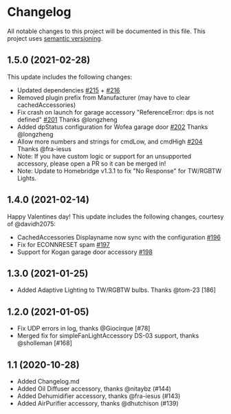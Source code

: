# Changelog

All notable changes to this project will be documented in this file. This project uses [semantic versioning](https://semver.org/).

## 1.5.0 (2021-02-28)
This update includes the following changes:

* Updated dependencies [#215](https://github.com/iRayanKhan/homebridge-tuya/pull/215) + [#216](https://github.com/iRayanKhan/homebridge-tuya/pull/216)
* Removed plugin prefix from Manufacturer (may have to clear cachedAccessories)
* Fix crash on launch for garage accessory "ReferenceError: dps is not defined" [#201](https://github.com/iRayanKhan/homebridge-tuya/pull/201) Thanks @longzheng
* Added dpStatus configuration for Wofea garage door [#202](https://github.com/iRayanKhan/homebridge-tuya/pull/202) Thanks @longzheng
* Allow more numbers and strings for cmdLow, and cmdHigh [#204](https://github.com/iRayanKhan/homebridge-tuya/pull/204) Thanks @fra-iesus
* Note: If you have custom logic or support for an unsupported accessory, please open a PR so it can be merged in!
* Note: Update to Homebridge v1.3.1 to fix "No Response" for TW/RGBTW Lights. 
 

## 1.4.0 (2021-02-14)
Happy Valentines day!
This update includes the following changes, courtesy of @davidh2075:

* CachedAccessories Displayname now sync with the configuration [#196](https://github.com/iRayanKhan/homebridge-tuya/pull/196)
* Fix for ECONNRESET spam [#197](https://github.com/iRayanKhan/homebridge-tuya/pull/197)
* Support for Kogan garage door accessory [#198](https://github.com/iRayanKhan/homebridge-tuya/pull/198)


## 1.3.0 (2021-01-25)
* Added Adaptive Lighting to TW/RGBTW bulbs. Thanks @tom-23 [186]


## 1.2.0 (2021-01-05)
* Fix UDP errors in log, thanks @Giocirque [#78]
* Merged fix for simpleFanLightAccessory DS-03 support, thanks @sholleman [#168]


## 1.1 (2020-10-28)
* Added Changelog.md
* Added Oil Diffuser accessory, thanks @nitaybz    (#144) 
* Added Dehumidifier accessory, thanks @fra-iesus  (#143)
* Added AirPurifier  accessory, thanks @dhutchison (#139)

